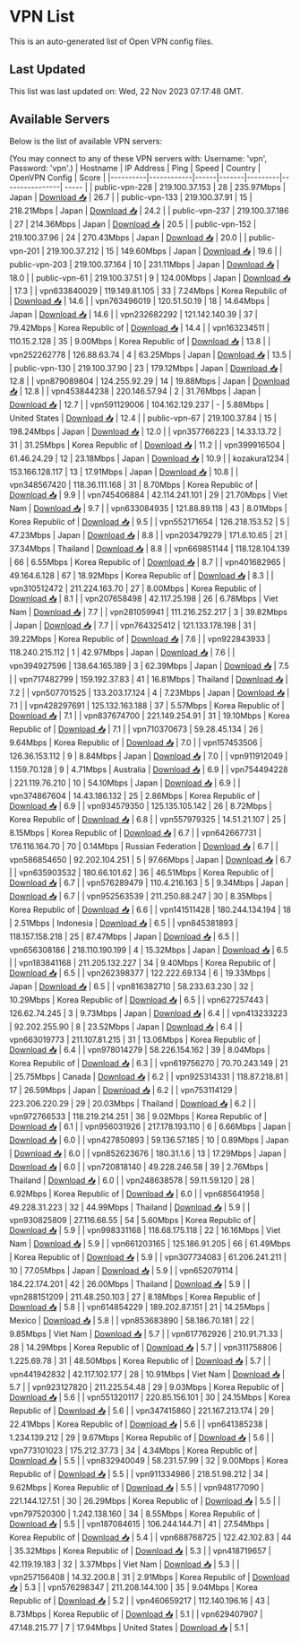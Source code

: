 # VPN List

This is an auto-generated list of Open VPN config files.

## Last Updated

This list was last updated on: Wed, 22 Nov 2023 07:17:48 GMT.

## Available Servers

Below is the list of available VPN servers:

(You may connect to any of these VPN servers with: Username: 'vpn', Password: 'vpn'.)
| Hostname | IP Address | Ping | Speed | Country | OpenVPN Config | Score |
|----------|------------|------|-------|---------|----------------| ----- |
| public-vpn-228 | 219.100.37.153 | 28 | 235.97Mbps | Japan | [Download 📥](./configs/server_0_JP.ovpn) | 26.7 |
| public-vpn-133 | 219.100.37.91 | 15 | 218.21Mbps | Japan | [Download 📥](./configs/server_1_JP.ovpn) | 24.2 |
| public-vpn-237 | 219.100.37.186 | 27 | 214.36Mbps | Japan | [Download 📥](./configs/server_2_JP.ovpn) | 20.5 |
| public-vpn-152 | 219.100.37.96 | 24 | 270.43Mbps | Japan | [Download 📥](./configs/server_3_JP.ovpn) | 20.0 |
| public-vpn-201 | 219.100.37.212 | 15 | 149.60Mbps | Japan | [Download 📥](./configs/server_4_JP.ovpn) | 19.6 |
| public-vpn-203 | 219.100.37.164 | 10 | 231.11Mbps | Japan | [Download 📥](./configs/server_5_JP.ovpn) | 18.0 |
| public-vpn-61 | 219.100.37.51 | 9 | 124.00Mbps | Japan | [Download 📥](./configs/server_6_JP.ovpn) | 17.3 |
| vpn633840029 | 119.149.81.105 | 33 | 7.24Mbps | Korea Republic of | [Download 📥](./configs/server_7_KR.ovpn) | 14.6 |
| vpn763496019 | 120.51.50.19 | 18 | 14.64Mbps | Japan | [Download 📥](./configs/server_8_JP.ovpn) | 14.6 |
| vpn232682292 | 121.142.140.39 | 37 | 79.42Mbps | Korea Republic of | [Download 📥](./configs/server_9_KR.ovpn) | 14.4 |
| vpn163234511 | 110.15.2.128 | 35 | 9.00Mbps | Korea Republic of | [Download 📥](./configs/server_10_KR.ovpn) | 13.8 |
| vpn252262778 | 126.88.63.74 | 4 | 63.25Mbps | Japan | [Download 📥](./configs/server_11_JP.ovpn) | 13.5 |
| public-vpn-130 | 219.100.37.90 | 23 | 179.12Mbps | Japan | [Download 📥](./configs/server_12_JP.ovpn) | 12.8 |
| vpn879089804 | 124.255.92.29 | 14 | 19.88Mbps | Japan | [Download 📥](./configs/server_13_JP.ovpn) | 12.8 |
| vpn453844238 | 220.146.57.94 | 2 | 31.76Mbps | Japan | [Download 📥](./configs/server_14_JP.ovpn) | 12.7 |
| vpn591129006 | 104.162.129.237 | - | 5.88Mbps | United States | [Download 📥](./configs/server_15_US.ovpn) | 12.4 |
| public-vpn-67 | 219.100.37.84 | 15 | 198.24Mbps | Japan | [Download 📥](./configs/server_16_JP.ovpn) | 12.0 |
| vpn357766223 | 14.33.13.72 | 31 | 31.25Mbps | Korea Republic of | [Download 📥](./configs/server_17_KR.ovpn) | 11.2 |
| vpn399916504 | 61.46.24.29 | 12 | 23.18Mbps | Japan | [Download 📥](./configs/server_18_JP.ovpn) | 10.9 |
| kozakura1234 | 153.166.128.117 | 13 | 17.91Mbps | Japan | [Download 📥](./configs/server_19_JP.ovpn) | 10.8 |
| vpn348567420 | 118.36.111.168 | 31 | 8.70Mbps | Korea Republic of | [Download 📥](./configs/server_20_KR.ovpn) | 9.9 |
| vpn745406884 | 42.114.241.101 | 29 | 21.70Mbps | Viet Nam | [Download 📥](./configs/server_21_VN.ovpn) | 9.7 |
| vpn633084935 | 121.88.89.118 | 43 | 8.01Mbps | Korea Republic of | [Download 📥](./configs/server_22_KR.ovpn) | 9.5 |
| vpn552171654 | 126.218.153.52 | 5 | 47.23Mbps | Japan | [Download 📥](./configs/server_23_JP.ovpn) | 8.8 |
| vpn203479279 | 171.6.10.65 | 21 | 37.34Mbps | Thailand | [Download 📥](./configs/server_24_TH.ovpn) | 8.8 |
| vpn669851144 | 118.128.104.139 | 66 | 6.55Mbps | Korea Republic of | [Download 📥](./configs/server_25_KR.ovpn) | 8.7 |
| vpn401682965 | 49.164.6.128 | 67 | 18.92Mbps | Korea Republic of | [Download 📥](./configs/server_26_KR.ovpn) | 8.3 |
| vpn310512472 | 211.224.163.70 | 27 | 8.00Mbps | Korea Republic of | [Download 📥](./configs/server_27_KR.ovpn) | 8.1 |
| vpn207658498 | 42.117.25.198 | 26 | 6.78Mbps | Viet Nam | [Download 📥](./configs/server_28_VN.ovpn) | 7.7 |
| vpn281059941 | 111.216.252.217 | 3 | 39.82Mbps | Japan | [Download 📥](./configs/server_29_JP.ovpn) | 7.7 |
| vpn764325412 | 121.133.178.198 | 31 | 39.22Mbps | Korea Republic of | [Download 📥](./configs/server_30_KR.ovpn) | 7.6 |
| vpn922843933 | 118.240.215.112 | 1 | 42.97Mbps | Japan | [Download 📥](./configs/server_31_JP.ovpn) | 7.6 |
| vpn394927596 | 138.64.165.189 | 3 | 62.39Mbps | Japan | [Download 📥](./configs/server_32_JP.ovpn) | 7.5 |
| vpn717482799 | 159.192.37.83 | 41 | 16.81Mbps | Thailand | [Download 📥](./configs/server_33_TH.ovpn) | 7.2 |
| vpn507701525 | 133.203.17.124 | 4 | 7.23Mbps | Japan | [Download 📥](./configs/server_34_JP.ovpn) | 7.1 |
| vpn428297691 | 125.132.163.188 | 37 | 5.57Mbps | Korea Republic of | [Download 📥](./configs/server_35_KR.ovpn) | 7.1 |
| vpn837674700 | 221.149.254.91 | 31 | 19.10Mbps | Korea Republic of | [Download 📥](./configs/server_36_KR.ovpn) | 7.1 |
| vpn710370673 | 59.28.45.134 | 26 | 9.64Mbps | Korea Republic of | [Download 📥](./configs/server_37_KR.ovpn) | 7.0 |
| vpn157453506 | 126.36.153.112 | 9 | 8.84Mbps | Japan | [Download 📥](./configs/server_38_JP.ovpn) | 7.0 |
| vpn911912049 | 1.159.70.128 | 9 | 4.71Mbps | Australia | [Download 📥](./configs/server_39_AU.ovpn) | 6.9 |
| vpn754494228 | 221.119.76.210 | 10 | 54.10Mbps | Japan | [Download 📥](./configs/server_40_JP.ovpn) | 6.9 |
| vpn374867604 | 14.43.186.132 | 25 | 2.86Mbps | Korea Republic of | [Download 📥](./configs/server_41_KR.ovpn) | 6.9 |
| vpn934579350 | 125.135.105.142 | 26 | 8.72Mbps | Korea Republic of | [Download 📥](./configs/server_42_KR.ovpn) | 6.8 |
| vpn557979325 | 14.51.21.107 | 25 | 8.15Mbps | Korea Republic of | [Download 📥](./configs/server_43_KR.ovpn) | 6.7 |
| vpn642667731 | 176.116.164.70 | 70 | 0.14Mbps | Russian Federation | [Download 📥](./configs/server_44_RU.ovpn) | 6.7 |
| vpn586854650 | 92.202.104.251 | 5 | 97.66Mbps | Japan | [Download 📥](./configs/server_45_JP.ovpn) | 6.7 |
| vpn635903532 | 180.66.101.62 | 36 | 46.51Mbps | Korea Republic of | [Download 📥](./configs/server_46_KR.ovpn) | 6.7 |
| vpn576289479 | 110.4.216.163 | 5 | 9.34Mbps | Japan | [Download 📥](./configs/server_47_JP.ovpn) | 6.7 |
| vpn952563539 | 211.250.88.247 | 30 | 8.35Mbps | Korea Republic of | [Download 📥](./configs/server_48_KR.ovpn) | 6.6 |
| vpn141511428 | 180.244.134.194 | 18 | 2.51Mbps | Indonesia | [Download 📥](./configs/server_49_ID.ovpn) | 6.5 |
| vpn845381893 | 118.157.158.218 | 25 | 87.47Mbps | Japan | [Download 📥](./configs/server_50_JP.ovpn) | 6.5 |
| vpn656308186 | 218.110.190.199 | 4 | 15.32Mbps | Japan | [Download 📥](./configs/server_51_JP.ovpn) | 6.5 |
| vpn183841168 | 211.205.132.227 | 34 | 9.40Mbps | Korea Republic of | [Download 📥](./configs/server_52_KR.ovpn) | 6.5 |
| vpn262398377 | 122.222.69.134 | 6 | 19.33Mbps | Japan | [Download 📥](./configs/server_53_JP.ovpn) | 6.5 |
| vpn816382710 | 58.233.63.230 | 32 | 10.29Mbps | Korea Republic of | [Download 📥](./configs/server_54_KR.ovpn) | 6.5 |
| vpn627257443 | 126.62.74.245 | 3 | 9.73Mbps | Japan | [Download 📥](./configs/server_55_JP.ovpn) | 6.4 |
| vpn413233223 | 92.202.255.90 | 8 | 23.52Mbps | Japan | [Download 📥](./configs/server_56_JP.ovpn) | 6.4 |
| vpn663019773 | 211.107.81.215 | 31 | 13.06Mbps | Korea Republic of | [Download 📥](./configs/server_57_KR.ovpn) | 6.4 |
| vpn978014279 | 58.226.154.162 | 39 | 8.04Mbps | Korea Republic of | [Download 📥](./configs/server_58_KR.ovpn) | 6.3 |
| vpn619756270 | 70.70.243.149 | 21 | 25.75Mbps | Canada | [Download 📥](./configs/server_59_CA.ovpn) | 6.2 |
| vpn925314331 | 118.87.218.81 | 17 | 26.59Mbps | Japan | [Download 📥](./configs/server_60_JP.ovpn) | 6.2 |
| vpn753114129 | 223.206.220.29 | 29 | 20.03Mbps | Thailand | [Download 📥](./configs/server_61_TH.ovpn) | 6.2 |
| vpn972766533 | 118.219.214.251 | 36 | 9.02Mbps | Korea Republic of | [Download 📥](./configs/server_62_KR.ovpn) | 6.1 |
| vpn956031926 | 217.178.193.110 | 6 | 6.66Mbps | Japan | [Download 📥](./configs/server_63_JP.ovpn) | 6.0 |
| vpn427850893 | 59.136.57.185 | 10 | 0.89Mbps | Japan | [Download 📥](./configs/server_64_JP.ovpn) | 6.0 |
| vpn852623676 | 180.31.1.6 | 13 | 17.29Mbps | Japan | [Download 📥](./configs/server_65_JP.ovpn) | 6.0 |
| vpn720818140 | 49.228.246.58 | 39 | 2.76Mbps | Thailand | [Download 📥](./configs/server_66_TH.ovpn) | 6.0 |
| vpn248638578 | 59.11.59.120 | 28 | 6.92Mbps | Korea Republic of | [Download 📥](./configs/server_67_KR.ovpn) | 6.0 |
| vpn685641958 | 49.228.31.223 | 32 | 44.99Mbps | Thailand | [Download 📥](./configs/server_68_TH.ovpn) | 5.9 |
| vpn930825809 | 27.116.68.55 | 54 | 5.60Mbps | Korea Republic of | [Download 📥](./configs/server_69_KR.ovpn) | 5.9 |
| vpn998331168 | 118.68.175.118 | 22 | 16.16Mbps | Viet Nam | [Download 📥](./configs/server_70_VN.ovpn) | 5.9 |
| vpn661203165 | 125.186.91.205 | 66 | 61.49Mbps | Korea Republic of | [Download 📥](./configs/server_71_KR.ovpn) | 5.9 |
| vpn307734083 | 61.206.241.211 | 10 | 77.05Mbps | Japan | [Download 📥](./configs/server_72_JP.ovpn) | 5.9 |
| vpn652079114 | 184.22.174.201 | 42 | 26.00Mbps | Thailand | [Download 📥](./configs/server_73_TH.ovpn) | 5.9 |
| vpn288151209 | 211.48.250.103 | 27 | 8.18Mbps | Korea Republic of | [Download 📥](./configs/server_74_KR.ovpn) | 5.8 |
| vpn614854229 | 189.202.87.151 | 21 | 14.25Mbps | Mexico | [Download 📥](./configs/server_75_MX.ovpn) | 5.8 |
| vpn853683890 | 58.186.70.181 | 22 | 9.85Mbps | Viet Nam | [Download 📥](./configs/server_76_VN.ovpn) | 5.7 |
| vpn617762926 | 210.91.71.33 | 28 | 14.29Mbps | Korea Republic of | [Download 📥](./configs/server_77_KR.ovpn) | 5.7 |
| vpn311758806 | 1.225.69.78 | 31 | 48.50Mbps | Korea Republic of | [Download 📥](./configs/server_78_KR.ovpn) | 5.7 |
| vpn441942832 | 42.117.102.177 | 28 | 10.91Mbps | Viet Nam | [Download 📥](./configs/server_79_VN.ovpn) | 5.7 |
| vpn923127820 | 211.225.54.48 | 29 | 9.03Mbps | Korea Republic of | [Download 📥](./configs/server_80_KR.ovpn) | 5.6 |
| vpn551320117 | 220.85.156.101 | 30 | 24.15Mbps | Korea Republic of | [Download 📥](./configs/server_81_KR.ovpn) | 5.6 |
| vpn347415860 | 221.167.213.174 | 29 | 22.41Mbps | Korea Republic of | [Download 📥](./configs/server_82_KR.ovpn) | 5.6 |
| vpn641385238 | 1.234.139.212 | 29 | 9.67Mbps | Korea Republic of | [Download 📥](./configs/server_83_KR.ovpn) | 5.6 |
| vpn773101023 | 175.212.37.73 | 34 | 4.34Mbps | Korea Republic of | [Download 📥](./configs/server_84_KR.ovpn) | 5.5 |
| vpn832940049 | 58.231.57.99 | 32 | 9.00Mbps | Korea Republic of | [Download 📥](./configs/server_85_KR.ovpn) | 5.5 |
| vpn911334986 | 218.51.98.212 | 34 | 9.62Mbps | Korea Republic of | [Download 📥](./configs/server_86_KR.ovpn) | 5.5 |
| vpn948177090 | 221.144.127.51 | 30 | 26.29Mbps | Korea Republic of | [Download 📥](./configs/server_87_KR.ovpn) | 5.5 |
| vpn797520300 | 1.242.138.160 | 34 | 8.55Mbps | Korea Republic of | [Download 📥](./configs/server_88_KR.ovpn) | 5.5 |
| vpn187084615 | 106.244.144.71 | 41 | 27.54Mbps | Korea Republic of | [Download 📥](./configs/server_89_KR.ovpn) | 5.4 |
| vpn688768725 | 122.42.102.83 | 44 | 35.32Mbps | Korea Republic of | [Download 📥](./configs/server_90_KR.ovpn) | 5.3 |
| vpn418719657 | 42.119.19.183 | 32 | 3.37Mbps | Viet Nam | [Download 📥](./configs/server_91_VN.ovpn) | 5.3 |
| vpn257156408 | 14.32.200.8 | 31 | 2.91Mbps | Korea Republic of | [Download 📥](./configs/server_92_KR.ovpn) | 5.3 |
| vpn576298347 | 211.208.144.100 | 35 | 9.04Mbps | Korea Republic of | [Download 📥](./configs/server_93_KR.ovpn) | 5.2 |
| vpn460659217 | 112.140.196.16 | 43 | 8.73Mbps | Korea Republic of | [Download 📥](./configs/server_94_KR.ovpn) | 5.1 |
| vpn629407907 | 47.148.215.77 | 7 | 17.94Mbps | United States | [Download 📥](./configs/server_95_US.ovpn) | 5.1 |
